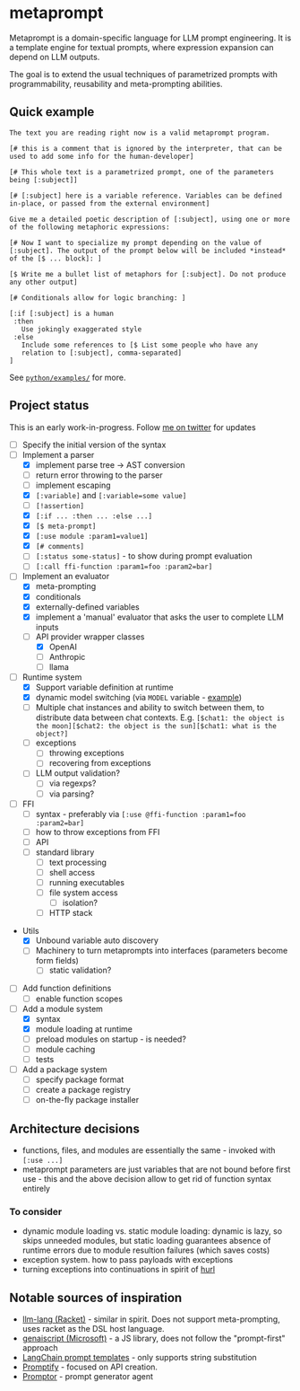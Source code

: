 # metaprompt

Metaprompt is a domain-specific language for LLM prompt engineering. It is a template engine for textual prompts, where expression expansion can depend on LLM outputs.

The goal is to extend the usual techniques of parametrized prompts with programmability, reusability and meta-prompting abilities.

## Quick example

```metaprompt
The text you are reading right now is a valid metaprompt program.

[# this is a comment that is ignored by the interpreter, that can be
used to add some info for the human-developer]

[# This whole text is a parametrized prompt, one of the parameters
being [:subject]]

[# [:subject] here is a variable reference. Variables can be defined
in-place, or passed from the external environment]

Give me a detailed poetic description of [:subject], using one or more
of the following metaphoric expressions:

[# Now I want to specialize my prompt depending on the value of
[:subject]. The output of the prompt below will be included *instead*
of the [$ ... block]: ]

[$ Write me a bullet list of metaphors for [:subject]. Do not produce
any other output]

[# Conditionals allow for logic branching: ]

[:if [:subject] is a human
 :then
   Use jokingly exaggerated style
 :else
   Include some references to [$ List some people who have any
   relation to [:subject], comma-separated]
]
```


See [`python/examples/`](./python/examples/) for more.

## Project status

This is an early work-in-progress. Follow [me on twitter](https://x.com/klntsky) for updates

- [ ] Specify the initial version of the syntax
- [ ] Implement a parser
  - [x] implement parse tree -> AST conversion
  - [ ] return error throwing to the parser
  - [ ] implement escaping
  - [x] `[:variable]` and `[:variable=some value]`
  - [ ] `[!assertion]`
  - [x] `[:if ... :then ... :else ...]`
  - [x] `[$ meta-prompt]`
  - [x] `[:use module :param1=value1]`
  - [x] `[# comments]`
  - [ ] `[:status some-status]` - to show during prompt evaluation
  - [ ] `[:call ffi-function :param1=foo :param2=bar]`
- [ ] Implement an evaluator
  - [x] meta-prompting
  - [x] conditionals
  - [x] externally-defined variables
  - [x] implement a 'manual' evaluator that asks the user to complete LLM inputs
  - [ ] API provider wrapper classes
    - [x] OpenAI
    - [ ] Anthropic
    - [ ] llama
- [ ] Runtime system
  - [x] Support variable definition at runtime
  - [x] dynamic model switching (via `MODEL` variable - [example](./python/examples/model-change.metaprompt))
  - [ ] Multiple chat instances and ability to switch between them, to distribute data between chat contexts. E.g. `[$chat1: the object is the moon][$chat2: the object is the sun][$chat1: what is the object?]`
  - [ ] exceptions
    - [ ] throwing exceptions
    - [ ] recovering from exceptions
  - [ ] LLM output validation?
    - [ ] via regexps?
    - [ ] via parsing?
- [ ] FFI
  - [ ] syntax - preferably via `[:use @ffi-function :param1=foo :param2=bar]`
  - [ ] how to throw exceptions from FFI
  - [ ] API
  - [ ] standard library
    - [ ] text processing
    - [ ] shell access
    - [ ] running executables
    - [ ] file system access
      - [ ] isolation?
    - [ ] HTTP stack
- Utils
  - [x] Unbound variable auto discovery
  - [ ] Machinery to turn metaprompts into interfaces (parameters become form fields)
    - [ ] static validation?
- [ ] Add function definitions
  - [ ] enable function scopes
- [ ] Add a module system
  - [x] syntax
  - [x] module loading at runtime
  - [ ] preload modules on startup - is needed?
  - [ ] module caching
  - [ ] tests
- [ ] Add a package system
  - [ ] specify package format
  - [ ] create a package registry
  - [ ] on-the-fly package installer

## Architecture decisions

- functions, files, and modules are essentially the same - invoked with `[:use ...]`
- metaprompt parameters are just variables that are not bound before first use - this and the above decision allow to get rid of function syntax entirely

### To consider

- dynamic module loading vs. static module loading: dynamic is lazy, so skips unneeded modules, but static loading guarantees absence of runtime errors due to module resultion failures (which saves costs)
- exception system. how to pass payloads with exceptions
- turning exceptions into continuations in spirit of [hurl](https://hurl.wtf)

## Notable sources of inspiration

- [llm-lang (Racket)](https://github.com/wilbowma/llm-lang) - similar in spirit. Does not support meta-prompting, uses racket as the DSL host language.
- [genaiscript (Microsoft)](https://github.com/microsoft/genaiscript) - a JS library, does not follow the "prompt-first" approach
- [LangChain prompt templates](https://python.langchain.com/docs/concepts/prompt_templates/) - only supports string substitution
- [Promptify](https://www.promptify.ai/explore) - focused on API creation.
- [Promptor](https://github.com/pikho/ppromptor) - prompt generator agent
